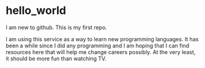 # hello_world
I am new to github. This is my first repo.

I am using this service as a way to learn new programming languages. It has been a while since I did any programming and I am hoping that I can find resources here that will help me change careers possibly. At the very least, it should be more fun than watching TV.
